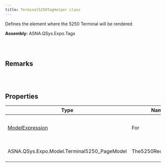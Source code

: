 ```yaml
---
title: Terminal5250TagHelper class
---
```


Defines the element where the 5250 Terminal will be rendered

**Assembly:** ASNA.QSys.Expo.Tags

<br>
<br>

## Remarks

<br>
<br>

## Properties

| Type | Name | Description | Indexer
| --- | --- | --- | --- 
| [ModelExpression](https://docs.microsoft.com/en-us/dotnet/api/microsoft.aspnetcore.mvc.viewfeatures.modelexpression?view=aspnetcore-5.0) | For | Gets or sets the Model reference to the Record class. Mostly to simplify markup syntax. | 
| ASNA.QSys.Expo.Model.Terminal5250_PageModel | The5250RecordModel | Gets the Terminal5250_PageModel Model reference | 

<br>
<br>

